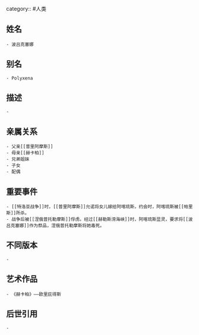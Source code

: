 category:: #人类
## 姓名
	- 波吕克塞娜
## 别名
	- Polyxena
## 描述
	-
## 亲属关系
	- 父亲[[普里阿摩斯]]
	- 母亲[[赫卡柏]]
	- 兄弟姐妹
	- 子女
	- 配偶
## 重要事件
	- [[特洛亚战争]]时，[[普里阿摩斯]]允诺将女儿嫁给阿喀琉斯，约会时，阿喀琉斯被[[帕里斯]]所杀。
	- 战争后被[[涅俄普托勒摩斯]]俘虏。经过[[赫勒斯滂海峡]]时，阿喀琉斯显灵，要求将[[波吕克塞娜]]作为祭品，涅俄普托勒摩斯将她毒死。
## 不同版本
	-
## 艺术作品
	- 《赫卡柏》——欧里庇得斯
## 后世引用
	-

